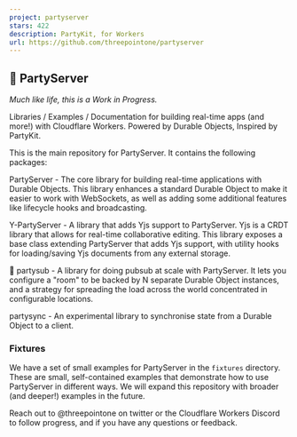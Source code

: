 ```yaml
---
project: partyserver
stars: 422
description: PartyKit, for Workers
url: https://github.com/threepointone/partyserver
---
```


🎈 PartyServer
--------------

_Much like life, this is a Work in Progress._

Libraries / Examples / Documentation for building real-time apps (and more!) with Cloudflare Workers. Powered by Durable Objects, Inspired by PartyKit.

This is the main repository for PartyServer. It contains the following packages:

PartyServer - The core library for building real-time applications with Durable Objects. This library enhances a standard Durable Object to make it easier to work with WebSockets, as well as adding some additional features like lifecycle hooks and broadcasting.

Y-PartyServer - A library that adds Yjs support to PartyServer. Yjs is a CRDT library that allows for real-time collaborative editing. This library exposes a base class extending PartyServer that adds Yjs support, with utility hooks for loading/saving Yjs documents from any external storage.

🥖 partysub - A library for doing pubsub at scale with PartyServer. It lets you configure a "room" to be backed by N separate Durable Object instances, and a strategy for spreading the load across the world concentrated in configurable locations.

partysync - An experimental library to synchronise state from a Durable Object to a client.

### Fixtures

We have a set of small examples for PartyServer in the `fixtures` directory. These are small, self-contained examples that demonstrate how to use PartyServer in different ways. We will expand this repository with broader (and deeper!) examples in the future.

Reach out to @threepointone on twitter or the Cloudflare Workers Discord to follow progress, and if you have any questions or feedback.
